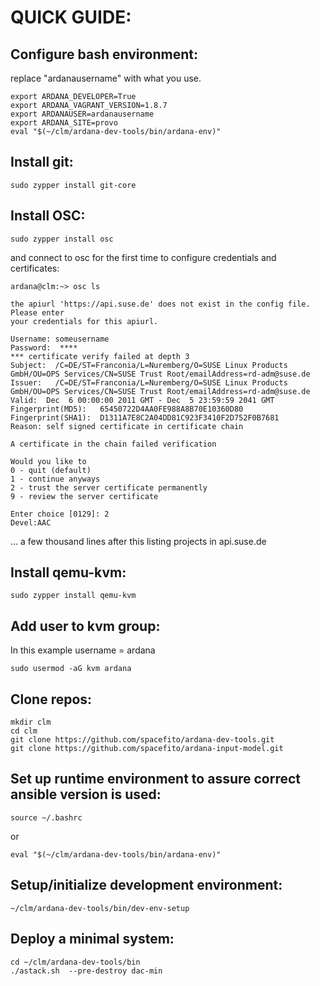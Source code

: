 QUICK GUIDE:
============
Configure bash environment:
---------------------------
replace "ardanausername" with what you use.
 ```
export ARDANA_DEVELOPER=True
export ARDANA_VAGRANT_VERSION=1.8.7
export ARDANAUSER=ardanausername
export ARDANA_SITE=provo
eval "$(~/clm/ardana-dev-tools/bin/ardana-env)"
```

Install git:
-------------
```
sudo zypper install git-core
```
Install OSC:
------------
```
sudo zypper install osc
```
and connect to osc for the first time to configure credentials and certificates:
```
ardana@clm:~> osc ls

the apiurl 'https://api.suse.de' does not exist in the config file. Please enter
your credentials for this apiurl.

Username: someusername
Password:  ****
*** certificate verify failed at depth 3
Subject:  /C=DE/ST=Franconia/L=Nuremberg/O=SUSE Linux Products GmbH/OU=OPS Services/CN=SUSE Trust Root/emailAddress=rd-adm@suse.de
Issuer:   /C=DE/ST=Franconia/L=Nuremberg/O=SUSE Linux Products GmbH/OU=OPS Services/CN=SUSE Trust Root/emailAddress=rd-adm@suse.de
Valid:  Dec  6 00:00:00 2011 GMT - Dec  5 23:59:59 2041 GMT
Fingerprint(MD5):   65450722D4AA0FE988A8B70E10360D80
Fingerprint(SHA1):  D1311A7E8C2A04DD81C923F3410F2D752F0B7681
Reason: self signed certificate in certificate chain

A certificate in the chain failed verification

Would you like to
0 - quit (default)
1 - continue anyways
2 - trust the server certificate permanently
9 - review the server certificate

Enter choice [0129]: 2
Devel:AAC
```
... a few thousand lines after this listing projects in api.suse.de


Install qemu-kvm:
-----------------
```
sudo zypper install qemu-kvm
```
Add user to kvm group:
---------------------
In this example username = ardana
```
sudo usermod -aG kvm ardana
```

Clone repos:
------------
```
mkdir clm
cd clm
git clone https://github.com/spacefito/ardana-dev-tools.git
git clone https://github.com/spacefito/ardana-input-model.git
```

Set up runtime environment to assure correct ansible version is used:
---------------------------------------------------------------------
```
source ~/.bashrc
```
or 
```
eval "$(~/clm/ardana-dev-tools/bin/ardana-env)"
```

Setup/initialize development environment: 
-----------------------------------------
```
~/clm/ardana-dev-tools/bin/dev-env-setup
```

Deploy a minimal system: 
------------------------
```
cd ~/clm/ardana-dev-tools/bin
./astack.sh  --pre-destroy dac-min
```

